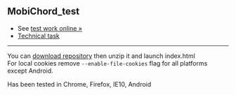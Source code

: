 ## MobiChord_test


* See [test work online &raquo;](http://velion.kiev.ua/tmp/mobichord/)
* [Technical task](http://velion.kiev.ua/tmp/mobichord/UI_Developer.pdf)

***

You can [download repository](https://github.com/pegas34/MobiChord_test/archive/master.zip) then unzip it and launch index.html<br>
For local cookies remove `--enable-file-cookies` flag for all platforms except Android.

Has been tested in Chrome, Firefox, IE10, Android
